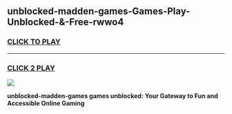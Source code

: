 
## unblocked-madden-games-Games-Play-Unblocked-&-Free-rwwo4
<h3>
<a href="https://premium76.site?title=unblocked-madden-games&ref=24A">CLICK TO PLAY</a></h3>
<hr>

<h3>
<a href="https://premium76.site?title=unblocked-madden-games&ref=24A">CLICK 2 PLAY</a>
  
</h3>

<a href="https://premium76.site?title=unblocked-madden-games&ref=24A"><img src="https://clearcache.store/games.png"></a>


**unblocked-madden-games games unblocked: Your Gateway to Fun and Accessible Online Gaming**
